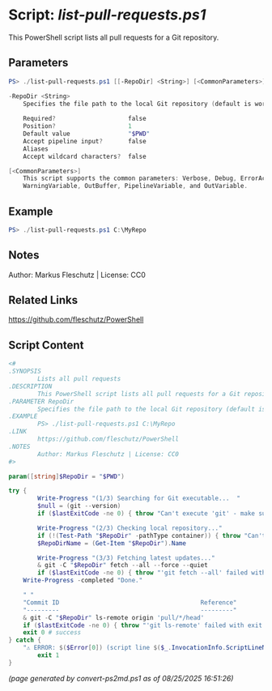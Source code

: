 Script: *list-pull-requests.ps1*
========================

This PowerShell script lists all pull requests for a Git repository.

Parameters
----------
```powershell
PS> ./list-pull-requests.ps1 [[-RepoDir] <String>] [<CommonParameters>]

-RepoDir <String>
    Specifies the file path to the local Git repository (default is working directory).
    
    Required?                    false
    Position?                    1
    Default value                "$PWD"
    Accept pipeline input?       false
    Aliases                      
    Accept wildcard characters?  false

[<CommonParameters>]
    This script supports the common parameters: Verbose, Debug, ErrorAction, ErrorVariable, WarningAction, 
    WarningVariable, OutBuffer, PipelineVariable, and OutVariable.
```

Example
-------
```powershell
PS> ./list-pull-requests.ps1 C:\MyRepo

```

Notes
-----
Author: Markus Fleschutz | License: CC0

Related Links
-------------
https://github.com/fleschutz/PowerShell

Script Content
--------------
```powershell
<#
.SYNOPSIS
        Lists all pull requests
.DESCRIPTION
        This PowerShell script lists all pull requests for a Git repository.
.PARAMETER RepoDir
        Specifies the file path to the local Git repository (default is working directory).
.EXAMPLE
        PS> ./list-pull-requests.ps1 C:\MyRepo
.LINK
        https://github.com/fleschutz/PowerShell
.NOTES
        Author: Markus Fleschutz | License: CC0
#>

param([string]$RepoDir = "$PWD")

try {
        Write-Progress "(1/3) Searching for Git executable...  "
        $null = (git --version)
        if ($lastExitCode -ne 0) { throw "Can't execute 'git' - make sure Git is installed and available" }

        Write-Progress "(2/3) Checking local repository..."
        if (!(Test-Path "$RepoDir" -pathType container)) { throw "Can't access folder: $RepoDir" }
        $RepoDirName = (Get-Item "$RepoDir").Name

        Write-Progress "(3/3) Fetching latest updates..."
        & git -C "$RepoDir" fetch --all --force --quiet
        if ($lastExitCode -ne 0) { throw "'git fetch --all' failed with exit code $lastExitCode" }
	Write-Progress -completed "Done."

	" "
	"Commit ID                                       Reference"
	"---------                                       ---------"
	& git -C "$RepoDir" ls-remote origin 'pull/*/head'
	if ($lastExitCode -ne 0) { throw "'git ls-remote' failed with exit code $lastExitCode" }
	exit 0 # success
} catch {
	"⚠️ ERROR: $($Error[0]) (script line $($_.InvocationInfo.ScriptLineNumber))"
        exit 1
}
```

*(page generated by convert-ps2md.ps1 as of 08/25/2025 16:51:26)*
